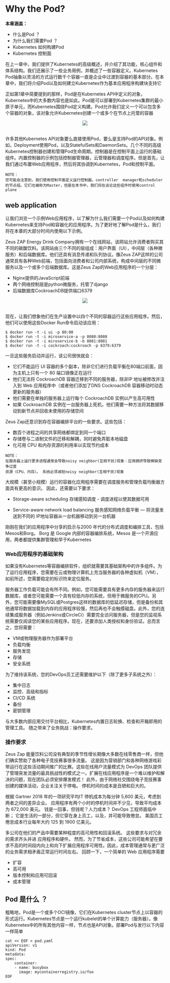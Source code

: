 # Why the Pod?
 

**本章涵盖：**

* 什么是Pod ？
* 为什么我们需要Pod ？
* Kubernetes 如何构建Pod
* Kubernetes 控制面


在上一章中，我们提供了Kubernetes的高级概述，并介绍了其功能，核心组件和体系结构。我们还展示了一些业务用例，并概述了一些容器定义。Kubernetes Pod抽象以灵活的方式运行数千个容器一直是企业中过渡到容器的基本部分。在本章中，我们将介绍Pod以及如何建立Kubernetes作为基本应用程序构建块支持它

正如第1章中简要提到的那样，Pod是在Kubernetes API中定义的对象，Kubernetes中的大多数内容也是如此。Pod是可以部署到Kubernetes集群的最小原子单元，而Kubernetes围绕Pod定义构建。Pod允许我们定义一个可以包含多个容器的对象，该对象允许Kubernetes创建一个或多个在节点上托管的容器

<center><img src="./images/node.jpg"></center><br />

许多其他Kubernetes API对象要么直接使用Pod，要么是支持Pod的API对象。例如，Deployment使用Pod，以及StatefulSets和DaemonSets。几个不同的高级Kubernetes控制器创建和管理Pod生命周期。控制器是在控制平面上运行的基础组件。内置控制器的示例包括控制器管理器，云管理器和调度程序。但是首先，让我们通过布置Web应用程序，然后将其协调到Kubernetes，Pod和控制平面。

```
NOTE：
您可能会注意到，我们使用控制平面定义运行控制器，controller  manager和scheduler的节点组。它们也被称为Master，但是在本书中，我们将在谈论这些组件时使用control plane

```

## web application

让我们浏览一个示例Web应用程序，以了解为什么我们需要一个Pod以及如何构建Kubernetes来支持Pod和容器化的应用程序。为了更好地了解Pod是什么，我们将在本章的大部分时间内使用以下示例。


Zeus ZAP Energy Drink Company拥有一个在线网站，该网站允许消费者购买其不同的碳酸饮料。该网站由三个不同的层组成：用户界面（UI），中间层（各种微服务）和后端数据库。他们还具有消息传递和队列协议。像Zeus ZAP这样的公司通常具有各种Web前端，包括面向消费者和公司内部系统，构成中间层的不同微服务以及一个或多个后端数据库。这是Zeus Zap的Web应用程序的一个分层：

* Nginx提供的JavaScript前端
* 两个网络控制层是python微服务，托管了django
* 后端数据库CockroachDB提供端口6379

<center><img src="./images/web.jpg"></center><br />

现在，让我们想象他们在生产设置中以四个不同的容器运行这些应用程序。然后，他们可以使用这些Docker Run命令启动该应用：


```
$ docker run -t -i ui -p 80:80
$ docker run -t -i miroservice-a -p 8080:8080
$ docker run -t -i miroservice-b -b 8081:8081
$ docker run -t -i cockroach:cockroach -p 6379:6379

```

一旦这些服务启动并运行，该公司很快就会：

* 它们不能运行 UI 容器的多个副本，除非它们进行负载平衡在80端口前面，因为主机上只有一个 80 端口镜像正在运行
* 他们无法将 CockroachDB 容器迁移到不同的服务器，除非IP 地址被修改并注入到 Web 应用程序中（或者他们添加了DNS CockroachDB 容器移动时动态更新的服务器）
* 他们需要在单独的服务器上运行每个 CockroachDB 实例以产生高可用性
* 如果 CockroachDB 实例在一台服务器上死机，他们需要一种方法将其数据移动到新节点并回收未使用的存储空间

Zeus Zap还意识到存在容器编排平台的一些要求。这些包括：

* 数百个进程之间的共享网络都绑定到同一个端口
* 存储卷与二进制文件的迁移和解耦，同时避免弄脏本地磁盘
* 化可用 CPU 和内存资源的利用率以实现节约成本


```
NOTE：
在服务器上运行更多进程通常会导致noisy neighbor(互相干扰)现象：应用拥挤导致稀缺竞争过度
资源（CPU、内存）。 系统必须减轻noisy neighbor(互相干扰)现象

```

大规模（甚至小规模）运行的容器化应用程序需要在调度服务和管理负载均衡器方面具有更高的意识。 因此，还需要以下要求：

* Storage-aware scheduling 存储感知调度 - 调度进程以使其数据可用

* Service-aware network load balancing 服务感知网络负载平衡 — 将流量发送到不同的 IP地址容器从一台机器移动到另一台机器

刚刚在我们的应用程序中分享的启示与2000 年代的分布式调度和编排工具，包括 Mesos和Borg。 Borg 是 Google 内部的容器编排系统，Mesos 是一个开源应用，两者都提供集群管理和早于Kubernetes


### Web应用程序的基础架构

如果没有Kubernetes等容器编排软件，组织就需要其基础架构中的许多组件。为了运行应用程序，您需要在云或物理计算机上充当服务器的各种虚拟机（VM），如前所述，您需要稳定的标识符来定位服务。

服务器工作负载可能会有所不同。例如，您可能需要具有更多内存的服务器来运行数据库，或者您可能需要一个具有较低内存的系统，但用于微服务的CPU。另外，您可能需要像MySQL或Postgres这样的数据库的低延迟存储，但是备份和其他通常将数据加载到内存的应用程序较慢，然后再也不会触摸磁盘。此外，您的连续集成服务器（例如Jenkins或CircleCi）需要完全访问服务器，但是您的监视系统需要仅阅读您的某些应用程序。现在，还要添加人类授权和身份验证。总而言之，您将需要：

* VM或物理服务器作为部署平台
* 负载均衡
* 服务发现
* 存储
* 安全系统

为了维持该系统，您的DevOps员工还需要维护以下（除了更多子系统之外）：

* 集中日志
* 监控、高级和指标
* CI/CD 系统
* 备份
* 密钥管理

与大多数内部应用交付平台相比，Kubernetes内置日志轮换、检查和开箱即用的管理工具。 随之带来了业务挑战：操作要求。


### 操作要求

Zeus Zap 能量饮料公司没有典型的季节性增长期像大多数在线零售商一样，但他们确实赞助了各种电子竞技赛事很多流量。 这是因为营销部门和各种网络游戏彩带运行在这些活动期间推广的比赛。这些在线用户流量模式为 DevOps 团队提供了管理突发流量的最具挑战性的模式之一。扩展在线应用程序是一个难以维护和解决的问题，现在团队必须安排爆发模式！ 此外，由于网络社交围绕电子竞技赛事创建的媒体活动，企业关注关于停电。 停机时间的成本是丑陋和巨大的。

根据 Gartner 2018 年的一项研究平均IT 停机成本为每分钟 5,600 美元，考虑到两者之间的差异企业。 应用程序有两个小时的停机时间并不少见，导致平均成本为 672,000 美元。 钱是一回事，但钱呢？人力成本？ DevOps 工程师面临中断； 它是生活的一部分，但它穿在身上员工，以及，并可能导致倦怠。 美国员工倦怠成本行业每年大约 125 到 1900 亿美元。

多公司在他们的产品中需要某种程度的高可用性和回滚系统。 这些要求与对冗余的需求齐头并进
应用程序和硬件。 然而，为了节省成本，这些公司可能希望在要求不高的时间段内向上和向下扩展应用程序可用性。因此，成本管理通常与更广泛的业务需求相矛盾正常运行时间左右。 回顾一下，一个简单的 Web 应用程序需要

* 扩容
* 高可用
* 版本控制和应用可回滚
* 成本管理


## Pod 是什么 ？

粗略地，Pod是一个或多个OCI镜像，它们在Kubernetes cluster节点上以容器的形式运行。Kubernetes节点是一个运行kubelet的单个计算能力（服务器）。像Kubernetes中的所有其他内容一样，节点也是API对象。部署Pod与发行以下内容一样简单

```
cat << EOF > pod.yaml
apiVersion: v1
kind: Pod
metadata:
spec:
    container:
    - name: busybox
      image: mycontainerregistry.io/foo
EOF

```
